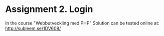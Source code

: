 # Assignment 2. Login
In the course "Webbutveckling med PHP"
Solution can be tested online at: http://subleem.se/1DV608/

